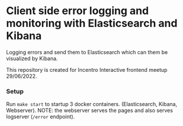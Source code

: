 # Client side error logging and monitoring with Elasticsearch and Kibana
Logging errors and send them to Elasticsearch which can them be visualized by Kibana.

This repository is created for Incentro Interactive frontend meetup 29/06/2022.

### Setup
Run `make start` to startup 3 docker containers. (Elasticsearch, Kibana, Webserver). NOTE: the webserver serves the
pages and also serves logserver (`/error` endpoint).

